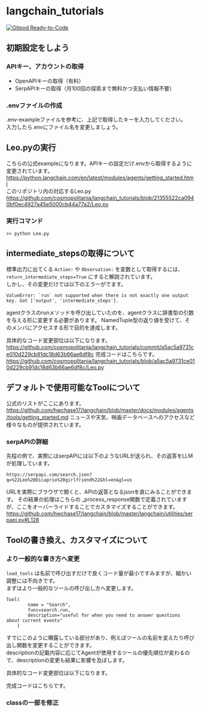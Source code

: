 # langchain_tutorials
[![Gitpod Ready-to-Code](https://img.shields.io/badge/Gitpod-Ready--to--Code-blue?logo=gitpod)](https://gitpod.io/#https://github.com/cosmopolitania/langchain_tutorials.git)

## 初期設定をしよう
### APIキー、アカウントの取得
- OpenAPIキーの取得（有料）
- SerpAPIキーの取得（月100回の探索まで無料かつ支払い情報不要）

### .envファイルの作成
.env-exampleファイルを参考に、上記で取得したキーを入力してください。  
入力したら.envにファイル名を変更しましょう。

## Leo.pyの実行
こちらの公式exampleになります。APIキーの設定だけ.envから取得するように変更されています。
https://python.langchain.com/en/latest/modules/agents/getting_started.html  
このリポジトリ内の対応するLeo.py  
https://github.com/cosmopolitania/langchain_tutorials/blob/21355522ca0940bf0ec4927a45e5000cb44a77a2/Leo.py
### 実行コマンド
```
>> python Leo.py
```

## intermediate_stepsの取得について
標準出力に出てくる `Action:` や `Observation:` を変数として取得するには、 `return_intermediate_steps=True` にすると解説されています。  
しかし、その変更だけでは以下のエラーがでます。
```
ValueError: `run` not supported when there is not exactly one output key. Got ['output', 'intermediate_steps'].
```
agentクラスのrunメソッドを呼び出していたのを、agentクラスに辞書型の引数を与える形に変更する必要があります。
NamedTuple型の返り値を受けて、そのメンバにアクセスする形で目的を達成します。  

具体的なコード変更部位は以下になります。  
https://github.com/cosmopolitania/langchain_tutorials/commit/a5ac5a9731ce010d229cb91dc18d63b66ae6df8c
完成コードはこちらです。  
https://github.com/cosmopolitania/langchain_tutorials/blob/a5ac5a9731ce010d229cb91dc18d63b66ae6df8c/Leo.py

## デフォルトで使用可能なToolについて
公式のリストがここにあります。　　
https://github.com/hwchase17/langchain/blob/master/docs/modules/agents/tools/getting_started.md
ニュースや天気、映画データベースへのアクセスなど様々なものが提供されています。

### serpAPIの詳細
先程の例で、実際にはserpAPIには以下のようなURLが送られ、その返答をLLMが処理しています。
```
https://serpapi.com/search.json?q=%22Leo%20Dicaprio%20girlfriend%22&hl=en&gl=us
```
URLを実際にブラウザで開くと、APIの返答となるjsonを直にみることができます。
その結果の処理はこちらの _process_response関数で定義されていますが、ここをオーバーライドすることでカスタマイズすることができます。
https://github.com/hwchase17/langchain/blob/master/langchain/utilities/serpapi.py#L128

## Toolの書き換え、カスタマイズについて
### より一般的な書き方へ変更
`load_tools` は名前で呼び出すだけで良くコード量が最小ですみますが、細かい調整には不向きです。  
まずはより一般的なツールの呼び出し方へ変更します。
```
Tool(
        name = "Search",
        func=search.run,
        description="useful for when you need to answer questions about current events"
    )
```
すでにこのように曝露している部分があり、例えばツールの名前を変えたり呼び出し関数を変更することができます。  
descriptionの記載内容に応じてAgentが使用するツールの優先順位が変わるので、descriptionの変更も結果に影響を及ぼします。

具体的なコード変更部位は以下になります。  

完成コードはこちらです。  


### classの一部を修正